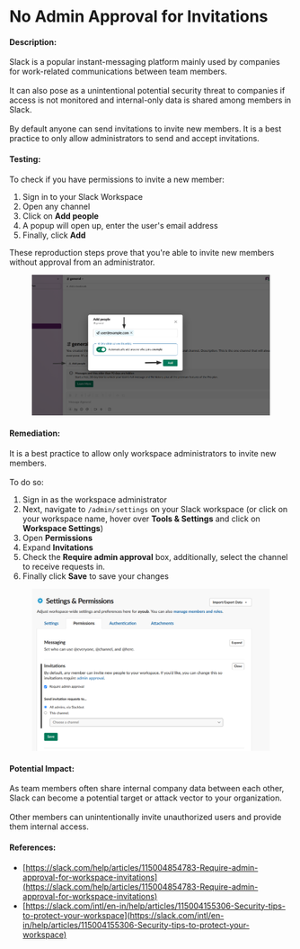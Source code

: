 # No Admin Approval for Invitations

#### Description:

Slack is a popular instant-messaging platform mainly used by companies for work-related communications between team members.\
\
It can also pose as a unintentional potential security threat to companies if access is not monitored and internal-only data is shared among members in Slack.\
\
By default anyone can send invitations to invite new members. It is a best practice to only allow administrators to send and accept invitations.

#### Testing:

To check if you have permissions to invite a new member:

1. Sign in to your Slack Workspace
2. Open any channel
3. Click on **Add people**
4. A popup will open up, enter the user's email address
5. Finally, click **Add**

These reproduction steps prove that you're able to invite new members without approval from an administrator.

<figure><img src="../../.gitbook/assets/slack/0.png" alt=""><figcaption></figcaption></figure>

#### Remediation:

It is a best practice to allow only workspace administrators to invite new members.\
\
To do so:

1. Sign in as the workspace administrator
2. Next, navigate to `/admin/settings` on your Slack workspace (or click on your workspace name, hover over **Tools & Settings** and click on **Workspace Settings**)
3. Open **Permissions**
4. Expand **Invitations**
5. Check the **Require admin approval** box, additionally, select the channel to receive requests in.
6. Finally click **Save** to save your changes

<figure><img src="../../.gitbook/assets/slack/1.png" alt=""><figcaption></figcaption></figure>

#### Potential Impact:

As team members often share internal company data between each other, Slack can become a potential target or attack vector to your organization.\
\
Other members can unintentionally invite unauthorized users and provide them internal access.

#### References:

* [https://slack.com/help/articles/115004854783-Require-admin-approval-for-workspace-invitations](https://slack.com/help/articles/115004854783-Require-admin-approval-for-workspace-invitations)
* [https://slack.com/intl/en-in/help/articles/115004155306-Security-tips-to-protect-your-workspace](https://slack.com/intl/en-in/help/articles/115004155306-Security-tips-to-protect-your-workspace)

